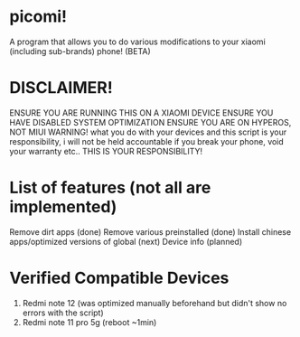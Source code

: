 # picomi!

A program that allows you to do various modifications to your xiaomi (including sub-brands) phone! (BETA)

# DISCLAIMER!
ENSURE YOU ARE RUNNING THIS ON A XIAOMI DEVICE
ENSURE YOU HAVE DISABLED SYSTEM OPTIMIZATION 
ENSURE YOU ARE ON HYPEROS, NOT MIUI
WARNING! what you do with your devices and this script is your responsibility, i will not be held accountable if you break your phone, void your warranty etc.. THIS IS YOUR RESPONSIBILITY!

# List of features (not all are implemented)

Remove dirt apps (done)
Remove various preinstalled (done)
Install chinese apps/optimized versions of global (next)
Device info (planned)

# Verified Compatible Devices 

1. Redmi note 12 (was optimized manually beforehand but didn't show no errors with the script)
2. Redmi note 11 pro 5g (reboot ~1min)


